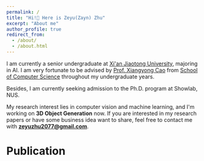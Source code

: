 ```yaml
---
permalink: /
title: "Hi!👋 Here is Zeyu(Zayn) Zhu"
excerpt: "About me"
author_profile: true
redirect_from: 
  - /about/
  - /about.html
---
```


I am currently a senior undergraduate at [Xi'an Jiaotong University](http://en.xjtu.edu.cn), majoring in AI. I am very fortunate to be advised by [Prof. Xiangyong Cao](https://gr.xjtu.edu.cn/en/web/caoxiangyong/home) from [School of Computer Science](http://www.cs.xjtu.edu.cn) throughout my undergraduate years. 

Besides, I am currently seeking admission to the Ph.D. program at Showlab, NUS.

My research interest lies in computer vision and machine learning, and I'm working on **3D Object Generation** now. If you are interested in my research papers or have some business idea want to share, feel free to contact me with **zeyuzhu2077@gmail.com**.

Publication
======
